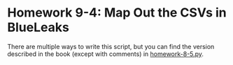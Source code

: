 # Homework 9-4: Map Out the CSVs in BlueLeaks

There are multiple ways to write this script, but you can find the version described in the book (except with comments) in [homework-8-5.py](./homework-9-4.py).
